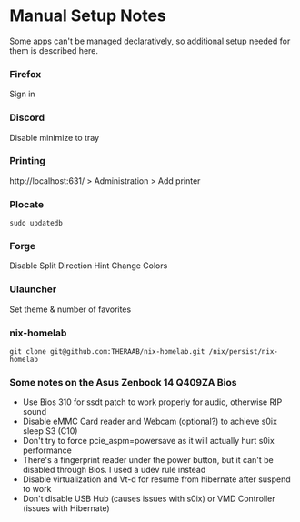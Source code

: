 # Manual Setup Notes

Some apps can't be managed declaratively, so additional setup needed for them is described here.

### Firefox

Sign in

### Discord

Disable minimize to tray

### Printing

http://localhost:631/ > Administration > Add printer

### Plocate

```console
sudo updatedb
```

### Forge

Disable Split Direction Hint
Change Colors

### Ulauncher

Set theme & number of favorites

### nix-homelab

```console
git clone git@github.com:THERAAB/nix-homelab.git /nix/persist/nix-homelab
```

### Some notes on the Asus Zenbook 14 Q409ZA Bios

- Use Bios 310 for ssdt patch to work properly for audio, otherwise RIP sound
- Disable eMMC Card reader and Webcam (optional?) to achieve s0ix sleep S3 (C10)
- Don't try to force pcie_aspm=powersave as it will actually hurt s0ix performance
- There's a fingerprint reader under the power button, but it can't be disabled through Bios. I used a udev rule instead
- Disable virtualization and Vt-d for resume from hibernate after suspend to work
- Don't disable USB Hub (causes issues with s0ix) or VMD Controller (issues with Hibernate)
